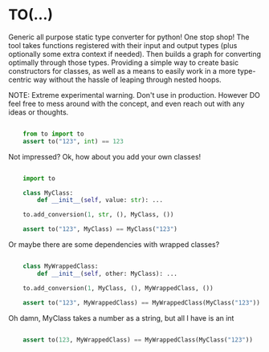 # TO(...)

Generic all purpose static type converter for python! One stop shop!
The tool takes functions registered with their input and output types (plus optionally some extra context if needed). Then builds a graph for converting optimally through those types.
Providing a simple way to create basic constructors for classes, as well as a means to easily work in a more type-centric way without the hassle of leaping through nested hoops.

NOTE: Extreme experimental warning. Don't use in production. However DO feel free to mess around with the concept, and even reach out with any ideas or thoughts.


``` python

    from to import to
    assert to("123", int) == 123

```

Not impressed? Ok, how about you add your own classes!

``` python

    import to

    class MyClass:
        def __init__(self, value: str): ...

    to.add_conversion(1, str, (), MyClass, ())

    assert to("123", MyClass) == MyClass("123")
```

Or maybe there are some dependencies with wrapped classes?

``` python

    class MyWrappedClass:
        def __init__(self, other: MyClass): ...

    to.add_conversion(1, MyClass, (), MyWrappedClass, ())

    assert to("123", MyWrappedClass) == MyWrappedClass(MyClass("123"))
```

Oh damn, MyClass takes a number as a string, but all I have is an int

``` python

    assert to(123, MyWrappedClass) == MyWrappedClass(MyClass("123"))
```

